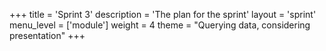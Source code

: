 +++
title = 'Sprint 3'
description = 'The plan for the sprint'
layout = 'sprint'
menu_level = ['module']
weight = 4
theme = "Querying data, considering presentation"
+++


